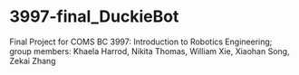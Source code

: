 # 3997-final_DuckieBot
Final Project for COMS BC 3997: Introduction to Robotics Engineering; group members: Khaela Harrod, Nikita Thomas, William Xie, Xiaohan Song, Zekai Zhang
